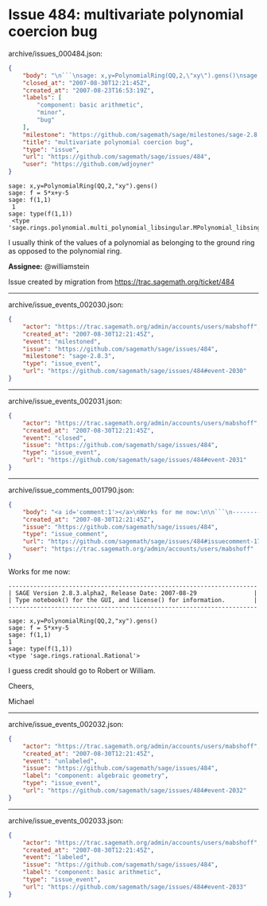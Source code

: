 # Issue 484: multivariate polynomial coercion bug

archive/issues_000484.json:
```json
{
    "body": "\n```\nsage: x,y=PolynomialRing(QQ,2,\"xy\").gens()\nsage: f = 5*x+y-5\nsage: f(1,1)\n 1\nsage: type(f(1,1))\n <type 'sage.rings.polynomial.multi_polynomial_libsingular.MPolynomial_libsingular'>\n```\n\nI usually think of the values of a polynomial as belonging to the\nground ring as opposed to the polynomial ring.\n\n**Assignee:** @williamstein\n\nIssue created by migration from https://trac.sagemath.org/ticket/484\n\n",
    "closed_at": "2007-08-30T12:21:45Z",
    "created_at": "2007-08-23T16:53:19Z",
    "labels": [
        "component: basic arithmetic",
        "minor",
        "bug"
    ],
    "milestone": "https://github.com/sagemath/sage/milestones/sage-2.8.3",
    "title": "multivariate polynomial coercion bug",
    "type": "issue",
    "url": "https://github.com/sagemath/sage/issues/484",
    "user": "https://github.com/wdjoyner"
}
```

```
sage: x,y=PolynomialRing(QQ,2,"xy").gens()
sage: f = 5*x+y-5
sage: f(1,1)
 1
sage: type(f(1,1))
 <type 'sage.rings.polynomial.multi_polynomial_libsingular.MPolynomial_libsingular'>
```

I usually think of the values of a polynomial as belonging to the
ground ring as opposed to the polynomial ring.

**Assignee:** @williamstein

Issue created by migration from https://trac.sagemath.org/ticket/484





---

archive/issue_events_002030.json:
```json
{
    "actor": "https://trac.sagemath.org/admin/accounts/users/mabshoff",
    "created_at": "2007-08-30T12:21:45Z",
    "event": "milestoned",
    "issue": "https://github.com/sagemath/sage/issues/484",
    "milestone": "sage-2.8.3",
    "type": "issue_event",
    "url": "https://github.com/sagemath/sage/issues/484#event-2030"
}
```



---

archive/issue_events_002031.json:
```json
{
    "actor": "https://trac.sagemath.org/admin/accounts/users/mabshoff",
    "created_at": "2007-08-30T12:21:45Z",
    "event": "closed",
    "issue": "https://github.com/sagemath/sage/issues/484",
    "type": "issue_event",
    "url": "https://github.com/sagemath/sage/issues/484#event-2031"
}
```



---

archive/issue_comments_001790.json:
```json
{
    "body": "<a id='comment:1'></a>\nWorks for me now:\n\n```\n----------------------------------------------------------------------\n| SAGE Version 2.8.3.alpha2, Release Date: 2007-08-29                |\n| Type notebook() for the GUI, and license() for information.        |\n----------------------------------------------------------------------\n\nsage: x,y=PolynomialRing(QQ,2,\"xy\").gens()\nsage: f = 5*x+y-5\nsage: f(1,1)\n1\nsage: type(f(1,1))\n<type 'sage.rings.rational.Rational'>\n```\n\nI guess credit should go to Robert or William.\n\nCheers,\n\nMichael",
    "created_at": "2007-08-30T12:21:45Z",
    "issue": "https://github.com/sagemath/sage/issues/484",
    "type": "issue_comment",
    "url": "https://github.com/sagemath/sage/issues/484#issuecomment-1790",
    "user": "https://trac.sagemath.org/admin/accounts/users/mabshoff"
}
```

<a id='comment:1'></a>
Works for me now:

```
----------------------------------------------------------------------
| SAGE Version 2.8.3.alpha2, Release Date: 2007-08-29                |
| Type notebook() for the GUI, and license() for information.        |
----------------------------------------------------------------------

sage: x,y=PolynomialRing(QQ,2,"xy").gens()
sage: f = 5*x+y-5
sage: f(1,1)
1
sage: type(f(1,1))
<type 'sage.rings.rational.Rational'>
```

I guess credit should go to Robert or William.

Cheers,

Michael



---

archive/issue_events_002032.json:
```json
{
    "actor": "https://trac.sagemath.org/admin/accounts/users/mabshoff",
    "created_at": "2007-08-30T12:21:45Z",
    "event": "unlabeled",
    "issue": "https://github.com/sagemath/sage/issues/484",
    "label": "component: algebraic geometry",
    "type": "issue_event",
    "url": "https://github.com/sagemath/sage/issues/484#event-2032"
}
```



---

archive/issue_events_002033.json:
```json
{
    "actor": "https://trac.sagemath.org/admin/accounts/users/mabshoff",
    "created_at": "2007-08-30T12:21:45Z",
    "event": "labeled",
    "issue": "https://github.com/sagemath/sage/issues/484",
    "label": "component: basic arithmetic",
    "type": "issue_event",
    "url": "https://github.com/sagemath/sage/issues/484#event-2033"
}
```
